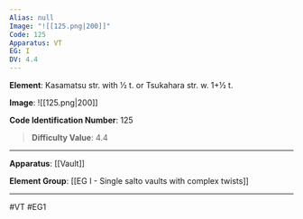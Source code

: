 ```yaml
---
Alias: null
Image: "![[125.png|200]]"
Code: 125
Apparatus: VT
EG: I
DV: 4.4
---
```

**Element**: Kasamatsu str. with 1⁄2 t. or Tsukahara str. w. 1+1⁄2 t.

**Image**:
![[125.png|200]]

**Code Identification Number**: 125

>**Difficulty Value**: 4.4

___
**Apparatus**: [[Vault]]

**Element Group**: [[EG I - Single salto vaults with complex twists]]
___
#VT #EG1

